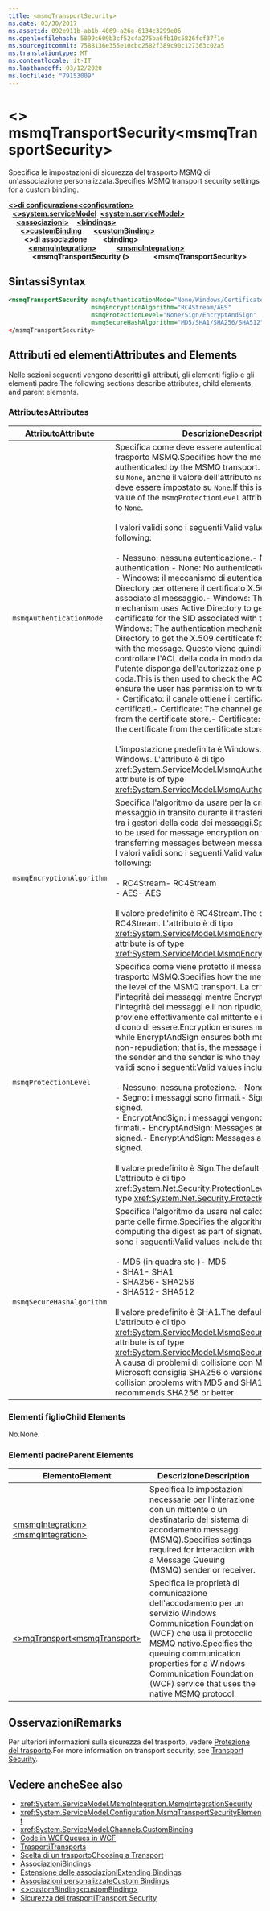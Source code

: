 ```yaml
---
title: <msmqTransportSecurity>
ms.date: 03/30/2017
ms.assetid: 092e911b-ab1b-4069-a26e-6134c3299e06
ms.openlocfilehash: 5899c609b3cf52c4a275ba6fb10c5826fcf37f1e
ms.sourcegitcommit: 7588136e355e10cbc2582f389c90c127363c02a5
ms.translationtype: MT
ms.contentlocale: it-IT
ms.lasthandoff: 03/12/2020
ms.locfileid: "79153009"
---
```

# <a name="msmqtransportsecurity"></a><span data-ttu-id="b9db9-101">\<> msmqTransportSecurity</span><span class="sxs-lookup"><span data-stu-id="b9db9-101">\<msmqTransportSecurity></span></span>
<span data-ttu-id="b9db9-102">Specifica le impostazioni di sicurezza del trasporto MSMQ di un'associazione personalizzata.</span><span class="sxs-lookup"><span data-stu-id="b9db9-102">Specifies MSMQ transport security settings for a custom binding.</span></span>  
  
<span data-ttu-id="b9db9-103">[**\<>di configurazione**](../configuration-element.md)</span><span class="sxs-lookup"><span data-stu-id="b9db9-103">[**\<configuration>**](../configuration-element.md)</span></span>\
<span data-ttu-id="b9db9-104">&nbsp;&nbsp;[**\<>system.serviceModel**](system-servicemodel.md)</span><span class="sxs-lookup"><span data-stu-id="b9db9-104">&nbsp;&nbsp;[**\<system.serviceModel>**](system-servicemodel.md)</span></span>\
<span data-ttu-id="b9db9-105">&nbsp;&nbsp;&nbsp;&nbsp;[**\<associazioni>**](bindings.md)</span><span class="sxs-lookup"><span data-stu-id="b9db9-105">&nbsp;&nbsp;&nbsp;&nbsp;[**\<bindings>**](bindings.md)</span></span>\
<span data-ttu-id="b9db9-106">&nbsp;&nbsp;&nbsp;&nbsp;&nbsp;&nbsp;[**\<>customBinding**](custombinding.md)</span><span class="sxs-lookup"><span data-stu-id="b9db9-106">&nbsp;&nbsp;&nbsp;&nbsp;&nbsp;&nbsp;[**\<customBinding>**](custombinding.md)</span></span>\
<span data-ttu-id="b9db9-107">&nbsp;&nbsp;&nbsp;&nbsp;&nbsp;&nbsp;&nbsp;&nbsp;**\<>di associazione**</span><span class="sxs-lookup"><span data-stu-id="b9db9-107">&nbsp;&nbsp;&nbsp;&nbsp;&nbsp;&nbsp;&nbsp;&nbsp;**\<binding>**</span></span>\
<span data-ttu-id="b9db9-108">&nbsp;&nbsp;&nbsp;&nbsp;&nbsp;&nbsp;&nbsp;&nbsp;&nbsp;&nbsp;[**\<msmqIntegration>**](msmqintegration.md)</span><span class="sxs-lookup"><span data-stu-id="b9db9-108">&nbsp;&nbsp;&nbsp;&nbsp;&nbsp;&nbsp;&nbsp;&nbsp;&nbsp;&nbsp;[**\<msmqIntegration>**](msmqintegration.md)</span></span>\
<span data-ttu-id="b9db9-109">&nbsp;&nbsp;&nbsp;&nbsp;&nbsp;&nbsp;&nbsp;&nbsp;&nbsp;&nbsp;&nbsp;&nbsp;**\<msmqTransportSecurity (>**</span><span class="sxs-lookup"><span data-stu-id="b9db9-109">&nbsp;&nbsp;&nbsp;&nbsp;&nbsp;&nbsp;&nbsp;&nbsp;&nbsp;&nbsp;&nbsp;&nbsp;**\<msmqTransportSecurity>**</span></span>  
  
## <a name="syntax"></a><span data-ttu-id="b9db9-110">Sintassi</span><span class="sxs-lookup"><span data-stu-id="b9db9-110">Syntax</span></span>  
  
```xml  
<msmqTransportSecurity msmqAuthenticationMode="None/Windows/Certificate"
                       msmqEncryptionAlgorithm="RC4Stream/AES"
                       msmqProtectionLevel="None/Sign/EncryptAndSign"
                       msmqSecureHashAlgorithm="MD5/SHA1/SHA256/SHA512" />
</msmqTransportSecurity>
```  
  
## <a name="attributes-and-elements"></a><span data-ttu-id="b9db9-111">Attributi ed elementi</span><span class="sxs-lookup"><span data-stu-id="b9db9-111">Attributes and Elements</span></span>  
 <span data-ttu-id="b9db9-112">Nelle sezioni seguenti vengono descritti gli attributi, gli elementi figlio e gli elementi padre.</span><span class="sxs-lookup"><span data-stu-id="b9db9-112">The following sections describe attributes, child elements, and parent elements.</span></span>  
  
### <a name="attributes"></a><span data-ttu-id="b9db9-113">Attributes</span><span class="sxs-lookup"><span data-stu-id="b9db9-113">Attributes</span></span>  
  
|<span data-ttu-id="b9db9-114">Attributo</span><span class="sxs-lookup"><span data-stu-id="b9db9-114">Attribute</span></span>|<span data-ttu-id="b9db9-115">Descrizione</span><span class="sxs-lookup"><span data-stu-id="b9db9-115">Description</span></span>|  
|---------------|-----------------|  
|`msmqAuthenticationMode`|<span data-ttu-id="b9db9-116">Specifica come deve essere autenticato il messaggio dal trasporto MSMQ.</span><span class="sxs-lookup"><span data-stu-id="b9db9-116">Specifies how the message must be authenticated by the MSMQ transport.</span></span> <span data-ttu-id="b9db9-117">Se viene impostato su `None`, anche il valore dell'attributo `msmqProtectionLevel` deve essere impostato su `None`.</span><span class="sxs-lookup"><span data-stu-id="b9db9-117">If this is set to `None`, the value of the `msmqProtectionLevel` attribute must also be set to `None`.</span></span><br /><br /> <span data-ttu-id="b9db9-118">I valori validi sono i seguenti:</span><span class="sxs-lookup"><span data-stu-id="b9db9-118">Valid values include the following:</span></span><br /><br /> <span data-ttu-id="b9db9-119">- Nessuno: nessuna autenticazione.- None: No authentication.</span><span class="sxs-lookup"><span data-stu-id="b9db9-119">-   None: No authentication.</span></span><br /><span data-ttu-id="b9db9-120">- Windows: il meccanismo di autenticazione utilizza Active Directory per ottenere il certificato X.509 per il SID associato al messaggio.- Windows: The authentication mechanism uses Active Directory to get the X.509 certificate for the SID associated with the message.</span><span class="sxs-lookup"><span data-stu-id="b9db9-120">-   Windows: The authentication mechanism uses Active Directory to get the X.509 certificate for the SID associated with the message.</span></span> <span data-ttu-id="b9db9-121">Questo viene quindi usato per controllare l'ACL della coda in modo da garantire che l'utente disponga dell'autorizzazione per scrivere nella coda.</span><span class="sxs-lookup"><span data-stu-id="b9db9-121">This is then used to check the ACL of the queue to ensure the user has permission to write to the queue.</span></span><br /><span data-ttu-id="b9db9-122">- Certificato: il canale ottiene il certificato dall'archivio certificati.- Certificate: The channel gets the certificate from the certificate store.</span><span class="sxs-lookup"><span data-stu-id="b9db9-122">-   Certificate: The channel gets the certificate from the certificate store.</span></span><br /><br /> <span data-ttu-id="b9db9-123">L'impostazione predefinita è Windows.</span><span class="sxs-lookup"><span data-stu-id="b9db9-123">The default value is Windows.</span></span> <span data-ttu-id="b9db9-124">L'attributo è di tipo <xref:System.ServiceModel.MsmqAuthenticationMode>.</span><span class="sxs-lookup"><span data-stu-id="b9db9-124">This attribute is of type <xref:System.ServiceModel.MsmqAuthenticationMode>.</span></span>|  
|`msmqEncryptionAlgorithm`|<span data-ttu-id="b9db9-125">Specifica l'algoritmo da usare per la crittografia del messaggio in transito durante il trasferimento dei messaggi tra i gestori della coda dei messaggi.</span><span class="sxs-lookup"><span data-stu-id="b9db9-125">Specifies the algorithm to be used for message encryption on the wire when transferring messages between message queue managers.</span></span> <span data-ttu-id="b9db9-126">I valori validi sono i seguenti:</span><span class="sxs-lookup"><span data-stu-id="b9db9-126">Valid values include the following:</span></span><br /><br /> <span data-ttu-id="b9db9-127">- RC4Stream</span><span class="sxs-lookup"><span data-stu-id="b9db9-127">-   RC4Stream</span></span><br /><span data-ttu-id="b9db9-128">- AES</span><span class="sxs-lookup"><span data-stu-id="b9db9-128">-   AES</span></span><br /><br /> <span data-ttu-id="b9db9-129">Il valore predefinito è RC4Stream.</span><span class="sxs-lookup"><span data-stu-id="b9db9-129">The default value is RC4Stream.</span></span> <span data-ttu-id="b9db9-130">L'attributo è di tipo <xref:System.ServiceModel.MsmqEncryptionAlgorithm>.</span><span class="sxs-lookup"><span data-stu-id="b9db9-130">This attribute is of type <xref:System.ServiceModel.MsmqEncryptionAlgorithm>.</span></span>|  
|`msmqProtectionLevel`|<span data-ttu-id="b9db9-131">Specifica come viene protetto il messaggio a livello del trasporto MSMQ.</span><span class="sxs-lookup"><span data-stu-id="b9db9-131">Specifies how the message is secured at the level of the MSMQ transport.</span></span> <span data-ttu-id="b9db9-132">La crittografia garantisce l'integrità dei messaggi mentre EncryptAndSign garantisce l'integrità dei messaggi e il non ripudio; cioè, il messaggio proviene effettivamente dal mittente e il mittente è chi dicono di essere.</span><span class="sxs-lookup"><span data-stu-id="b9db9-132">Encryption ensures message integrity while EncryptAndSign ensures both message integrity and non-repudiation; that is, the message indeed comes from the sender and the sender is who they say they are.</span></span> <span data-ttu-id="b9db9-133">I valori validi sono i seguenti:</span><span class="sxs-lookup"><span data-stu-id="b9db9-133">Valid values include the following:</span></span><br /><br /> <span data-ttu-id="b9db9-134">- Nessuno: nessuna protezione.</span><span class="sxs-lookup"><span data-stu-id="b9db9-134">-   None: No protection.</span></span><br /><span data-ttu-id="b9db9-135">- Segno: i messaggi sono firmati.</span><span class="sxs-lookup"><span data-stu-id="b9db9-135">-   Sign: Messages are signed.</span></span><br /><span data-ttu-id="b9db9-136">- EncryptAndSign: i messaggi vengono crittografati e firmati.- EncryptAndSign: Messages are encrypted and signed.</span><span class="sxs-lookup"><span data-stu-id="b9db9-136">-   EncryptAndSign: Messages are encrypted and signed.</span></span><br /><br /> <span data-ttu-id="b9db9-137">Il valore predefinito è Sign.</span><span class="sxs-lookup"><span data-stu-id="b9db9-137">The default value is Sign.</span></span> <span data-ttu-id="b9db9-138">L'attributo è di tipo <xref:System.Net.Security.ProtectionLevel>.</span><span class="sxs-lookup"><span data-stu-id="b9db9-138">This attribute is of type <xref:System.Net.Security.ProtectionLevel>.</span></span>|  
|`msmqSecureHashAlgorithm`|<span data-ttu-id="b9db9-139">Specifica l'algoritmo da usare nel calcolo del digest come parte delle firme.</span><span class="sxs-lookup"><span data-stu-id="b9db9-139">Specifies the algorithm to be used in computing the digest as part of signatures.</span></span> <span data-ttu-id="b9db9-140">I valori validi sono i seguenti:</span><span class="sxs-lookup"><span data-stu-id="b9db9-140">Valid values include the following:</span></span><br /><br /> <span data-ttu-id="b9db9-141">- MD5 (in quadra sto )</span><span class="sxs-lookup"><span data-stu-id="b9db9-141">-   MD5</span></span><br /><span data-ttu-id="b9db9-142">- SHA1</span><span class="sxs-lookup"><span data-stu-id="b9db9-142">-   SHA1</span></span><br /><span data-ttu-id="b9db9-143">- SHA256</span><span class="sxs-lookup"><span data-stu-id="b9db9-143">-   SHA256</span></span><br /><span data-ttu-id="b9db9-144">- SHA512</span><span class="sxs-lookup"><span data-stu-id="b9db9-144">-   SHA512</span></span><br /><br /> <span data-ttu-id="b9db9-145">Il valore predefinito è SHA1.</span><span class="sxs-lookup"><span data-stu-id="b9db9-145">The default value is SHA1.</span></span> <span data-ttu-id="b9db9-146">L'attributo è di tipo <xref:System.ServiceModel.MsmqSecureHashAlgorithm>.</span><span class="sxs-lookup"><span data-stu-id="b9db9-146">This attribute is of type <xref:System.ServiceModel.MsmqSecureHashAlgorithm>.</span></span><br><span data-ttu-id="b9db9-147">A causa di problemi di collisione con MD5 e SHA1, Microsoft consiglia SHA256 o versione migliore.</span><span class="sxs-lookup"><span data-stu-id="b9db9-147">Due to collision problems with MD5 and SHA1, Microsoft recommends SHA256 or better.</span></span>|  
  
### <a name="child-elements"></a><span data-ttu-id="b9db9-148">Elementi figlio</span><span class="sxs-lookup"><span data-stu-id="b9db9-148">Child Elements</span></span>  
 <span data-ttu-id="b9db9-149">No.</span><span class="sxs-lookup"><span data-stu-id="b9db9-149">None.</span></span>  
  
### <a name="parent-elements"></a><span data-ttu-id="b9db9-150">Elementi padre</span><span class="sxs-lookup"><span data-stu-id="b9db9-150">Parent Elements</span></span>  
  
|<span data-ttu-id="b9db9-151">Elemento</span><span class="sxs-lookup"><span data-stu-id="b9db9-151">Element</span></span>|<span data-ttu-id="b9db9-152">Descrizione</span><span class="sxs-lookup"><span data-stu-id="b9db9-152">Description</span></span>|  
|-------------|-----------------|  
|[<span data-ttu-id="b9db9-153">\<msmqIntegration></span><span class="sxs-lookup"><span data-stu-id="b9db9-153">\<msmqIntegration></span></span>](msmqintegration.md)|<span data-ttu-id="b9db9-154">Specifica le impostazioni necessarie per l'interazione con un mittente o un destinatario del sistema di accodamento messaggi (MSMQ).</span><span class="sxs-lookup"><span data-stu-id="b9db9-154">Specifies settings required for interaction with a Message Queuing (MSMQ) sender or receiver.</span></span>|  
|[<span data-ttu-id="b9db9-155">\<>mqTransport</span><span class="sxs-lookup"><span data-stu-id="b9db9-155">\<msmqTransport></span></span>](msmqtransport.md)|<span data-ttu-id="b9db9-156">Specifica le proprietà di comunicazione dell'accodamento per un servizio Windows Communication Foundation (WCF) che usa il protocollo MSMQ nativo.</span><span class="sxs-lookup"><span data-stu-id="b9db9-156">Specifies the queuing communication properties for a Windows Communication Foundation (WCF) service that uses the native MSMQ protocol.</span></span>|  
  
## <a name="remarks"></a><span data-ttu-id="b9db9-157">Osservazioni</span><span class="sxs-lookup"><span data-stu-id="b9db9-157">Remarks</span></span>  
 <span data-ttu-id="b9db9-158">Per ulteriori informazioni sulla sicurezza del trasporto, vedere [Protezione del trasporto](../../../wcf/feature-details/transport-security.md).</span><span class="sxs-lookup"><span data-stu-id="b9db9-158">For more information on transport security, see [Transport Security](../../../wcf/feature-details/transport-security.md).</span></span>  
  
## <a name="see-also"></a><span data-ttu-id="b9db9-159">Vedere anche</span><span class="sxs-lookup"><span data-stu-id="b9db9-159">See also</span></span>

- <xref:System.ServiceModel.MsmqIntegration.MsmqIntegrationSecurity>
- <xref:System.ServiceModel.Configuration.MsmqTransportSecurityElement>
- <xref:System.ServiceModel.Channels.CustomBinding>
- [<span data-ttu-id="b9db9-160">Code in WCF</span><span class="sxs-lookup"><span data-stu-id="b9db9-160">Queues in WCF</span></span>](../../../wcf/feature-details/queues-in-wcf.md)
- [<span data-ttu-id="b9db9-161">Trasporti</span><span class="sxs-lookup"><span data-stu-id="b9db9-161">Transports</span></span>](../../../wcf/feature-details/transports.md)
- [<span data-ttu-id="b9db9-162">Scelta di un trasporto</span><span class="sxs-lookup"><span data-stu-id="b9db9-162">Choosing a Transport</span></span>](../../../wcf/feature-details/choosing-a-transport.md)
- [<span data-ttu-id="b9db9-163">Associazioni</span><span class="sxs-lookup"><span data-stu-id="b9db9-163">Bindings</span></span>](../../../wcf/bindings.md)
- [<span data-ttu-id="b9db9-164">Estensione delle associazioni</span><span class="sxs-lookup"><span data-stu-id="b9db9-164">Extending Bindings</span></span>](../../../wcf/extending/extending-bindings.md)
- [<span data-ttu-id="b9db9-165">Associazioni personalizzate</span><span class="sxs-lookup"><span data-stu-id="b9db9-165">Custom Bindings</span></span>](../../../wcf/extending/custom-bindings.md)
- [<span data-ttu-id="b9db9-166">\<>customBinding</span><span class="sxs-lookup"><span data-stu-id="b9db9-166">\<customBinding></span></span>](custombinding.md)
- [<span data-ttu-id="b9db9-167">Sicurezza dei trasporti</span><span class="sxs-lookup"><span data-stu-id="b9db9-167">Transport Security</span></span>](../../../wcf/feature-details/transport-security.md)
